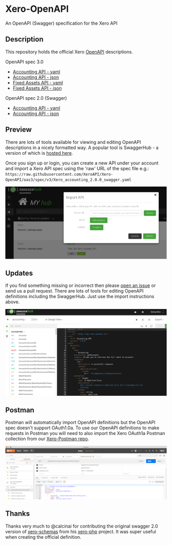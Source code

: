 # Xero-OpenAPI
An OpenAPI (Swagger) specification for the Xero API

## Description
This repository holds the official Xero [OpenAPI](https://www.openapis.org/) descriptions.   

OpenAPI spec 3.0
* [Accounting API - yaml](https://raw.githubusercontent.com/XeroAPI/Xero-OpenAPI/oas3/spec/v3/Xero_accounting_2.0.0_swagger.yaml)
* [Accounting API - json](https://raw.githubusercontent.com/XeroAPI/Xero-OpenAPI/oas3/spec/v3/Xero_accounting_2.0.0_swagger.json)
* [Fixed Assets API - yaml](https://raw.githubusercontent.com/XeroAPI/Xero-OpenAPI/oas3/spec/v3/Xero_assets_1.0.0_swagger.yaml)
* [Fixed Assets API - json](https://raw.githubusercontent.com/XeroAPI/Xero-OpenAPI/oas3/spec/v3/Xero_assets_1.0.0_swagger.json)

OpenAPI spec 2.0 (Swagger)
* [Accounting API - yaml](https://raw.githubusercontent.com/XeroAPI/Xero-OpenAPI/oas3/spec/v2/accounting2.yaml)
* [Accounting API - json](https://raw.githubusercontent.com/XeroAPI/Xero-OpenAPI/oas3/spec/v2/accounting2.json)

## Preview
There are lots of tools available for viewing and editing OpenAPI descriptions in a nicely formatted way. A popular tool is SwaggerHub - a version of which is [hosted here](https://app.swaggerhub.com/home). 

Once you sign up or login, you can create a new API under your account and import a Xero API spec using the 'raw' URL of the spec file e.g.: `https://raw.githubusercontent.com/XeroAPI/Xero-OpenAPI/oas3/spec/v3/Xero_accounting_2.0.0_swagger.yaml`

![SwaggerUI Example](images/import-api.png)

## Updates
If you find something missing or incorrect then please [open an issue](https://github.com/XeroAPI/Xero-OpenAPI/issues/new) or send us a pull request. There are lots of tools for editing OpenAPI definitions including the SwaggerHub. Just use the import instructions above.

![Swagger Hub Example](images/swaggerhub.png)

## Postman
Postman will automatically import OpenAPI definitions but the OpenAPI spec doesn't support OAuth1.0a. To use our OpenAPI definitions to make requests in Postman you will need to also import the Xero OAuth1a Postman collection from our [Xero-Postman repo](https://github.com/XeroAPI/Xero-Postman).

![Postman Example](images/postman.png)

## Thanks
Thanks very much to @calcinai for contributing the original swagger 2.0 version of [xero-schemas](https://github.com/calcinai/xero-schemas) from his [xero-php](https://github.com/calcinai/xero-php) project. It was super useful when creating the official definition. 
